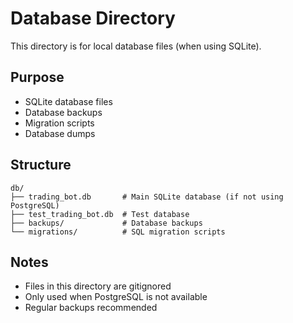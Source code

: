 # Database Directory

This directory is for local database files (when using SQLite).

## Purpose
- SQLite database files
- Database backups
- Migration scripts
- Database dumps

## Structure
```
db/
├── trading_bot.db       # Main SQLite database (if not using PostgreSQL)
├── test_trading_bot.db  # Test database
├── backups/             # Database backups
└── migrations/          # SQL migration scripts
```

## Notes
- Files in this directory are gitignored
- Only used when PostgreSQL is not available
- Regular backups recommended